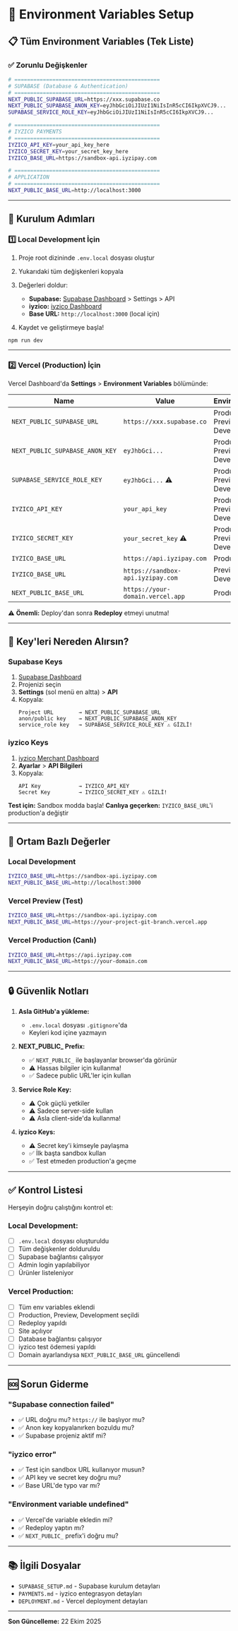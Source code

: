 # 🔐 Environment Variables Setup

## 📋 Tüm Environment Variables (Tek Liste)

### ✅ Zorunlu Değişkenler

```bash
# ==============================================
# SUPABASE (Database & Authentication)
# ==============================================
NEXT_PUBLIC_SUPABASE_URL=https://xxx.supabase.co
NEXT_PUBLIC_SUPABASE_ANON_KEY=eyJhbGciOiJIUzI1NiIsInR5cCI6IkpXVCJ9...
SUPABASE_SERVICE_ROLE_KEY=eyJhbGciOiJIUzI1NiIsInR5cCI6IkpXVCJ9...

# ==============================================
# IYZICO PAYMENTS
# ==============================================
IYZICO_API_KEY=your_api_key_here
IYZICO_SECRET_KEY=your_secret_key_here
IYZICO_BASE_URL=https://sandbox-api.iyzipay.com

# ==============================================
# APPLICATION
# ==============================================
NEXT_PUBLIC_BASE_URL=http://localhost:3000
```

---

## 🚀 Kurulum Adımları

### 1️⃣ Local Development İçin

1. Proje root dizininde `.env.local` dosyası oluştur
2. Yukarıdaki tüm değişkenleri kopyala
3. Değerleri doldur:
   - **Supabase:** [Supabase Dashboard](https://app.supabase.com) > Settings > API
   - **iyzico:** [iyzico Dashboard](https://merchant.iyzipay.com)
   - **Base URL:** `http://localhost:3000` (local için)

4. Kaydet ve geliştirmeye başla!

```bash
npm run dev
```

---

### 2️⃣ Vercel (Production) İçin

Vercel Dashboard'da **Settings** > **Environment Variables** bölümünde:

| Name | Value | Environments |
|------|-------|--------------|
| `NEXT_PUBLIC_SUPABASE_URL` | `https://xxx.supabase.co` | Production, Preview, Development |
| `NEXT_PUBLIC_SUPABASE_ANON_KEY` | `eyJhbGci...` | Production, Preview, Development |
| `SUPABASE_SERVICE_ROLE_KEY` | `eyJhbGci...` ⚠️ | Production, Preview, Development |
| `IYZICO_API_KEY` | `your_api_key` | Production, Preview, Development |
| `IYZICO_SECRET_KEY` | `your_secret_key` ⚠️ | Production, Preview, Development |
| `IYZICO_BASE_URL` | `https://api.iyzipay.com` | Production |
| `IYZICO_BASE_URL` | `https://sandbox-api.iyzipay.com` | Preview, Development |
| `NEXT_PUBLIC_BASE_URL` | `https://your-domain.vercel.app` | Production |

⚠️ **Önemli:** Deploy'dan sonra **Redeploy** etmeyi unutma!

---

## 🔑 Key'leri Nereden Alırsın?

### Supabase Keys

1. [Supabase Dashboard](https://app.supabase.com)
2. Projenizi seçin
3. **Settings** (sol menü en altta) > **API**
4. Kopyala:
   ```
   Project URL        → NEXT_PUBLIC_SUPABASE_URL
   anon/public key    → NEXT_PUBLIC_SUPABASE_ANON_KEY
   service_role key   → SUPABASE_SERVICE_ROLE_KEY ⚠️ GİZLİ!
   ```

### iyzico Keys

1. [iyzico Merchant Dashboard](https://merchant.iyzipay.com)
2. **Ayarlar** > **API Bilgileri**
3. Kopyala:
   ```
   API Key            → IYZICO_API_KEY
   Secret Key         → IYZICO_SECRET_KEY ⚠️ GİZLİ!
   ```

**Test için:** Sandbox modda başla!
**Canlıya geçerken:** `IYZICO_BASE_URL`'i production'a değiştir

---

## 📝 Ortam Bazlı Değerler

### Local Development
```bash
IYZICO_BASE_URL=https://sandbox-api.iyzipay.com
NEXT_PUBLIC_BASE_URL=http://localhost:3000
```

### Vercel Preview (Test)
```bash
IYZICO_BASE_URL=https://sandbox-api.iyzipay.com
NEXT_PUBLIC_BASE_URL=https://your-project-git-branch.vercel.app
```

### Vercel Production (Canlı)
```bash
IYZICO_BASE_URL=https://api.iyzipay.com
NEXT_PUBLIC_BASE_URL=https://your-domain.com
```

---

## 🔒 Güvenlik Notları

1. **Asla GitHub'a yükleme:**
   - `.env.local` dosyası `.gitignore`'da
   - Keyleri kod içine yazmayın

2. **NEXT_PUBLIC_ Prefix:**
   - ✅ `NEXT_PUBLIC_` ile başlayanlar browser'da görünür
   - ⚠️ Hassas bilgiler için kullanma!
   - ✅ Sadece public URL'ler için kullan

3. **Service Role Key:**
   - ⚠️ Çok güçlü yetkiler
   - ⚠️ Sadece server-side kullan
   - ⚠️ Asla client-side'da kullanma!

4. **iyzico Keys:**
   - ⚠️ Secret key'i kimseyle paylaşma
   - ✅ İlk başta sandbox kullan
   - ✅ Test etmeden production'a geçme

---

## ✅ Kontrol Listesi

Herşeyin doğru çalıştığını kontrol et:

### Local Development:
- [ ] `.env.local` dosyası oluşturuldu
- [ ] Tüm değişkenler dolduruldu
- [ ] Supabase bağlantısı çalışıyor
- [ ] Admin login yapılabiliyor
- [ ] Ürünler listeleniyor

### Vercel Production:
- [ ] Tüm env variables eklendi
- [ ] Production, Preview, Development seçildi
- [ ] Redeploy yapıldı
- [ ] Site açılıyor
- [ ] Database bağlantısı çalışıyor
- [ ] iyzico test ödemesi yapıldı
- [ ] Domain ayarlandıysa `NEXT_PUBLIC_BASE_URL` güncellendi

---

## 🆘 Sorun Giderme

### "Supabase connection failed"
- ✅ URL doğru mu? `https://` ile başlıyor mu?
- ✅ Anon key kopyalanırken bozuldu mu?
- ✅ Supabase projeniz aktif mi?

### "iyzico error"
- ✅ Test için sandbox URL kullanıyor musun?
- ✅ API key ve secret key doğru mu?
- ✅ Base URL'de typo var mı?

### "Environment variable undefined"
- ✅ Vercel'de variable ekledin mi?
- ✅ Redeploy yaptın mı?
- ✅ `NEXT_PUBLIC_` prefix'i doğru mu?

---

## 📚 İlgili Dosyalar

- `SUPABASE_SETUP.md` - Supabase kurulum detayları
- `PAYMENTS.md` - iyzico entegrasyon detayları
- `DEPLOYMENT.md` - Vercel deployment detayları

---

**Son Güncelleme:** 22 Ekim 2025

